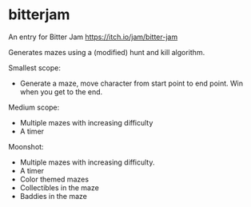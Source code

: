 # bitterjam
An entry for Bitter Jam https://itch.io/jam/bitter-jam

Generates mazes using a (modified) hunt and kill algorithm.

Smallest scope:
* Generate a maze, move character from start point to end point. Win when you get to the end.

Medium scope:
* Multiple mazes with increasing difficulty
* A timer

Moonshot:
* Multiple mazes with increasing difficulty.
* A timer
* Color themed mazes
* Collectibles in the maze
* Baddies in the maze
